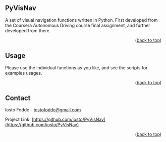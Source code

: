 <div id="top"></div>

<!-- ABOUT THE PROJECT -->
## PyVisNav

A set of visual navigation functions written in Python. First developed from the Coursera Autonomous Driving course final assignment, and further developed from there.

<p align="right">(<a href="#top">back to top</a>)</p>

<!-- USAGE EXAMPLES -->
## Usage

Please use the individual functions as you like, and see the scripts for examples usages.

<p align="right">(<a href="#top">back to top</a>)</p>

<!-- CONTACT -->
## Contact

Iosto Fodde - iostofodde@gmail.com

Project Link: [https://github.com/iosto/PyVisNav](https://github.com/iosto/PyVisNav)

<p align="right">(<a href="#top">back to top</a>)</p>
